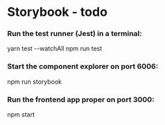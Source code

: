 # Storybook - todo

### Run the test runner (Jest) in a terminal:

yarn test --watchAll
npm run test

### Start the component explorer on port 6006:

npm run storybook

### Run the frontend app proper on port 3000:

npm start
